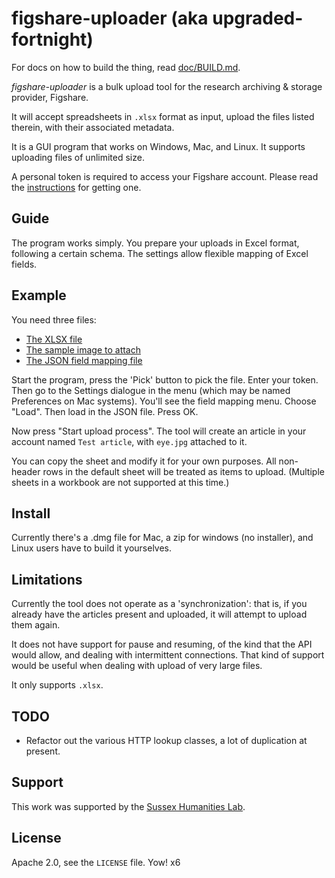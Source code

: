 # figshare-uploader (aka upgraded-fortnight)

For docs on how to build the thing, read [doc/BUILD.md](doc/BUILD.md).

_figshare-uploader_ is a bulk upload tool for the research archiving & storage
provider, Figshare.

It will accept spreadsheets in `.xlsx` format as input, upload the files listed
therein, with their associated metadata.

It is a GUI program that works on Windows, Mac, and Linux.  It supports uploading
files of unlimited size.

A personal token is required to access your Figshare account.  Please read the
[instructions](doc/creating_personal_token.md) for getting one.

## Guide

The program works simply.  You prepare your uploads in Excel format, following a
certain schema.  The settings allow flexible mapping of Excel fields.

## Example

You need three files:

* [The XLSX file](resources/basic_schema_for_non_institutional_account_upload.xlsx)
* [The sample image to attach](resources/eye.jpg)
* [The JSON field mapping file](resources/basic_schema_for_non_institutional_account.json)

Start the program, press the 'Pick' button to pick the file.  Enter your
token.  Then go to the Settings dialogue in the menu (which may be named 
Preferences on Mac systems).  You'll see the field mapping menu.  Choose "Load".
Then load in the JSON file.  Press OK.

Now press "Start upload process".  The tool will create an article in your
account named `Test article`, with `eye.jpg` attached to it.

You can copy the sheet and modify it for your own purposes.  All non-header rows
in the default sheet will be treated as items to upload.  (Multiple sheets in
a workbook are not supported at this time.)

## Install

Currently there's a .dmg file for Mac, a zip for windows (no installer), and
Linux users have to build it yourselves.

## Limitations

Currently the tool does not operate as a 'synchronization': that is, if you
already have the articles present and uploaded, it will attempt to upload them
again.

It does not have support for pause and resuming, of the kind that the API would
allow, and dealing with intermittent connections.  That kind of support would
be useful when dealing with upload of very large files.

It only supports `.xlsx`.

## TODO

* Refactor out the various HTTP lookup classes, a lot of duplication at present.

## Support

This work was supported by the [Sussex Humanities Lab](http://www.sussex.ac.uk/shl).

## License

Apache 2.0, see the `LICENSE` file.
Yow! x6
